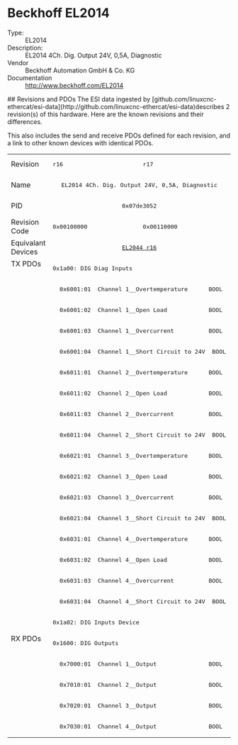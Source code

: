 #  Beckhoff EL2014

<dl>
  <dt>Type:</dt><dd>EL2014</dd>
  <dt>Description:</dt><dd>EL2014 4Ch. Dig. Output 24V, 0,5A, Diagnostic</dd>
  <dt>Vendor</dt><dd>Beckhoff Automation GmbH & Co. KG</dd>
  <dt>Documentation</dt><dd><a href="http://www.beckhoff.com/EL2014">http://www.beckhoff.com/EL2014</a></dd>
</dl>
## Revisions and PDOs
The ESI data ingested by [github.com/linuxcnc-ethercat/esi-data](http://github.com/linuxcnc-ethercat/esi-data)describes 2 revision(s) of this hardware.  Here are the known revisions and their differences.

This also includes the send and receive PDOs defined for each revision, and a link to other known devices with identical PDOs.

<table>
<tr >
<td class="first">Revision</td>
<td ><pre>r16</pre></td>
<td ><pre>r17</pre></td>
</tr>
<tr >
<td class="first">Name</td>
<td  colspan=2 align="center"><pre>EL2014 4Ch. Dig. Output 24V, 0,5A, Diagnostic</pre></td>
</tr>
<tr >
<td class="first">PID</td>
<td  colspan=2 align="center"><pre>0x07de3052</pre></td>
</tr>
<tr >
<td class="first">Revision Code</td>
<td ><pre>0x00100000</pre></td>
<td ><pre>0x00110000</pre></td>
</tr>
<tr >
<td class="first">Equivalant Devices</td>
<td  colspan=2 align="center"><pre><a href="EL2044">EL2044 r16</a></pre></td>
</tr>
<tr class="txpdo pdosection">
<td class="first" rowspan=18 valign=top>TX PDOs</td>
<td colspan=2 align="left"><pre>0x1a00: DIG Diag Inputs</pre></td>
<td></td>
</tr>
<tr class="txpdo">
<td  colspan=2 align="left"><pre>  0x6001:01  Channel 1__Overtemperature      BOOL</pre></td>
</tr>
<tr class="txpdo">
<td  colspan=2 align="left"><pre>  0x6001:02  Channel 1__Open Load            BOOL</pre></td>
</tr>
<tr class="txpdo">
<td  colspan=2 align="left"><pre>  0x6001:03  Channel 1__Overcurrent          BOOL</pre></td>
</tr>
<tr class="txpdo">
<td  colspan=2 align="left"><pre>  0x6001:04  Channel 1__Short Circuit to 24V  BOOL</pre></td>
</tr>
<tr class="txpdo">
<td  colspan=2 align="left"><pre>  0x6011:01  Channel 2__Overtemperature      BOOL</pre></td>
</tr>
<tr class="txpdo">
<td  colspan=2 align="left"><pre>  0x6011:02  Channel 2__Open Load            BOOL</pre></td>
</tr>
<tr class="txpdo">
<td  colspan=2 align="left"><pre>  0x6011:03  Channel 2__Overcurrent          BOOL</pre></td>
</tr>
<tr class="txpdo">
<td  colspan=2 align="left"><pre>  0x6011:04  Channel 2__Short Circuit to 24V  BOOL</pre></td>
</tr>
<tr class="txpdo">
<td  colspan=2 align="left"><pre>  0x6021:01  Channel 3__Overtemperature      BOOL</pre></td>
</tr>
<tr class="txpdo">
<td  colspan=2 align="left"><pre>  0x6021:02  Channel 3__Open Load            BOOL</pre></td>
</tr>
<tr class="txpdo">
<td  colspan=2 align="left"><pre>  0x6021:03  Channel 3__Overcurrent          BOOL</pre></td>
</tr>
<tr class="txpdo">
<td  colspan=2 align="left"><pre>  0x6021:04  Channel 3__Short Circuit to 24V  BOOL</pre></td>
</tr>
<tr class="txpdo">
<td  colspan=2 align="left"><pre>  0x6031:01  Channel 4__Overtemperature      BOOL</pre></td>
</tr>
<tr class="txpdo">
<td  colspan=2 align="left"><pre>  0x6031:02  Channel 4__Open Load            BOOL</pre></td>
</tr>
<tr class="txpdo">
<td  colspan=2 align="left"><pre>  0x6031:03  Channel 4__Overcurrent          BOOL</pre></td>
</tr>
<tr class="txpdo">
<td  colspan=2 align="left"><pre>  0x6031:04  Channel 4__Short Circuit to 24V  BOOL</pre></td>
</tr>
<tr class="txpdo pdosection">
<td  colspan=2 align="left"><pre>0x1a02: DIG Inputs Device</pre></td>
</tr>
<tr class="rxpdo pdosection">
<td class="first" rowspan=5 valign=top>RX PDOs</td>
<td colspan=2 align="left"><pre>0x1600: DIG Outputs</pre></td>
<td></td>
</tr>
<tr class="rxpdo">
<td  colspan=2 align="left"><pre>  0x7000:01  Channel 1__Output               BOOL</pre></td>
</tr>
<tr class="rxpdo">
<td  colspan=2 align="left"><pre>  0x7010:01  Channel 2__Output               BOOL</pre></td>
</tr>
<tr class="rxpdo">
<td  colspan=2 align="left"><pre>  0x7020:01  Channel 3__Output               BOOL</pre></td>
</tr>
<tr class="rxpdo">
<td  colspan=2 align="left"><pre>  0x7030:01  Channel 4__Output               BOOL</pre></td>
</tr>
</table>
